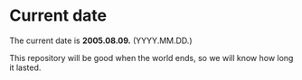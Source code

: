 # Current date

The current date is **2005.08.09.** (YYYY.MM.DD.)

This repository will be good when the world ends, so we will know how long it lasted.